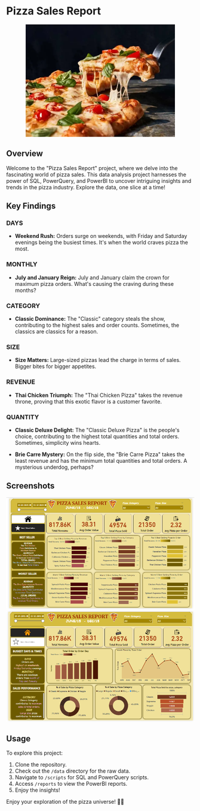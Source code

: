 # Pizza Sales Report

<p align="center">
  <img src="https://raw.githubusercontent.com/suroora/Pizza-Sales-Report-/master/img5f988ad469331a0011bc597d.webp" alt="Pizza Sales Report" width="400">
</p>

## Overview

Welcome to the "Pizza Sales Report" project, where we delve into the fascinating world of pizza sales. This data analysis project harnesses the power of SQL, PowerQuery, and PowerBI to uncover intriguing insights and trends in the pizza industry. Explore the data, one slice at a time!

## Key Findings

### DAYS

- **Weekend Rush:** Orders surge on weekends, with Friday and Saturday evenings being the busiest times. It's when the world craves pizza the most.

### MONTHLY

- **July and January Reign:** July and January claim the crown for maximum pizza orders. What's causing the craving during these months?

### CATEGORY

- **Classic Dominance:** The "Classic" category steals the show, contributing to the highest sales and order counts. Sometimes, the classics are classics for a reason.

### SIZE

- **Size Matters:** Large-sized pizzas lead the charge in terms of sales. Bigger bites for bigger appetites.

### REVENUE

- **Thai Chicken Triumph:** The "Thai Chicken Pizza" takes the revenue throne, proving that this exotic flavor is a customer favorite.

### QUANTITY

- **Classic Deluxe Delight:** The "Classic Deluxe Pizza" is the people's choice, contributing to the highest total quantities and total orders. Sometimes, simplicity wins hearts.

- **Brie Carre Mystery:** On the flip side, the "Brie Carre Pizza" takes the least revenue and has the minimum total quantities and total orders. A mysterious underdog, perhaps?

## Screenshots

![Screenshot 1](/pizza_sales1.png)
![Screenshot 2](/pizza_sales2.png)

## Usage

To explore this project:

1. Clone the repository.
2. Check out the `/data` directory for the raw data.
3. Navigate to `/scripts` for SQL and PowerQuery scripts.
4. Access `/reports` to view the PowerBI reports.
5. Enjoy the insights!

Enjoy your exploration of the pizza universe! 🍕🚀

